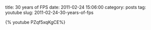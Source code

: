 title: 30 years of FPS
date: 2011-02-24 15:06:00
category: posts
tag: youtube
slug: 2011-02-24-30-years-of-fps

{% youtube PZqf5xqKgCE%}
